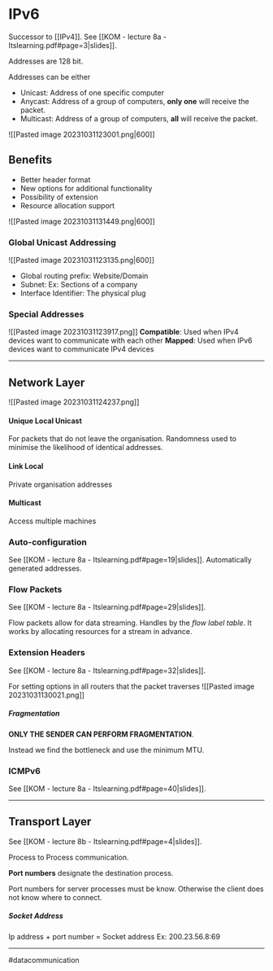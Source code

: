 # IPv6
Successor to [[IPv4]]. See [[KOM - lecture 8a - Itslearning.pdf#page=3|slides]].

Addresses are 128 bit.

Addresses can be either
- Unicast: Address of one specific computer
- Anycast: Address of a group of computers, **only one** will receive the packet.
- Multicast: Address of a group of computers, **all** will receive the packet.

![[Pasted image 20231031123001.png|600]]

## Benefits
- Better header format
- New options for additional functionality
- Possibility of extension
- Resource allocation support

![[Pasted image 20231031131449.png|600]]

### Global Unicast Addressing
![[Pasted image 20231031123135.png|600]]
- Global routing prefix: Website/Domain
- Subnet: Ex: Sections of a company
- Interface Identifier: The physical plug

### Special Addresses
![[Pasted image 20231031123917.png]]
**Compatible**: Used when IPv4 devices want to communicate with each other
**Mapped**: Used when IPv6 devices want to communicate IPv4 devices

---
## Network Layer
![[Pasted image 20231031124237.png]]

#### Unique Local Unicast
For packets that do not leave the organisation. Randomness used to minimise the likelihood of identical addresses.

#### Link Local
Private organisation addresses

#### Multicast
Access multiple machines

### Auto-configuration
See [[KOM - lecture 8a - Itslearning.pdf#page=19|slides]]. Automatically generated addresses.

### Flow Packets
See [[KOM - lecture 8a - Itslearning.pdf#page=29|slides]].

Flow packets allow for data streaming. Handles by the *flow label table*. It works by allocating resources for a stream in advance.

### Extension Headers
See [[KOM - lecture 8a - Itslearning.pdf#page=32|slides]].

For setting options in all routers that the packet traverses
![[Pasted image 20231031130021.png]]

##### Fragmentation
**ONLY THE SENDER CAN PERFORM FRAGMENTATION**.

Instead we find the bottleneck and use the minimum MTU.

### ICMPv6
See [[KOM - lecture 8a - Itslearning.pdf#page=40|slides]].

---

## Transport Layer
See [[KOM - lecture 8b - Itslearning.pdf#page=4|slides]].

Process to Process communication.

**Port numbers** designate the destination process.

Port numbers for server processes must be know. Otherwise the client does not know where to connect.

##### Socket Address
Ip address + port number = Socket address
Ex: 200.23.56.8:69

---
#datacommunication